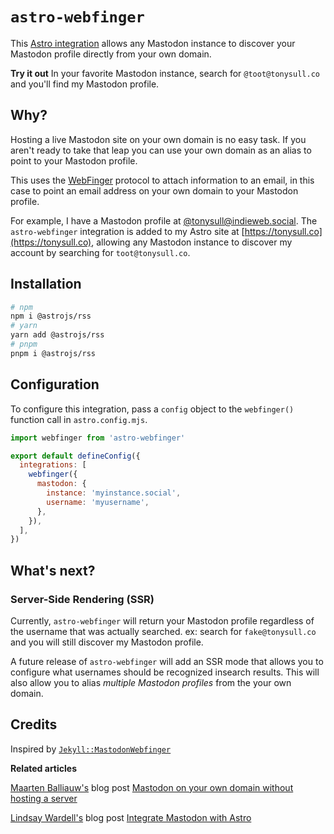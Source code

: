 # `astro-webfinger`

This [Astro integration](https://docs.astro.build/en/guides/integrations-guide/) allows any Mastodon instance to discover your Mastodon profile directly from your own domain.

**Try it out** In your favorite Mastodon instance, search for `@toot@tonysull.co` and you'll find my Mastodon profile.

## Why?

Hosting a live Mastodon site on your own domain is no easy task. If you aren't ready to take that leap you can use your own domain as an alias to point to your Mastodon profile.

This uses the [WebFinger](https://webfinger.net/) protocol to attach information to an email, in this case to point an email address on your own domain to your Mastodon profile.

For example, I have a Mastodon profile at [@tonysull@indieweb.social](https://indieweb.social/@tonysull). The `astro-webfinger` integration is added to my Astro site at [https://tonysull.co](https://tonysull.co), allowing any Mastodon instance to discover my account by searching for `toot@tonysull.co`.

## Installation

```bash
# npm
npm i @astrojs/rss
# yarn
yarn add @astrojs/rss
# pnpm
pnpm i @astrojs/rss
```

## Configuration

To configure this integration, pass a `config` object to the `webfinger()` function call in `astro.config.mjs`.

```js
import webfinger from 'astro-webfinger'

export default defineConfig({
  integrations: [
    webfinger({
      mastodon: {
        instance: 'myinstance.social',
        username: 'myusername',
      },
    }),
  ],
})
```

## What's next?

### Server-Side Rendering (SSR)

Currently, `astro-webfinger` will return your Mastodon profile regardless of the username that was actually searched. ex: search for `fake@tonysull.co` and you will still discover my Mastodon profile.

A future release of `astro-webfinger` will add an SSR mode that allows you to configure what usernames should be recognized insearch results. This will also allow you to alias _multiple Mastodon profiles_ from the your own domain.

## Credits

Inspired by [`Jekyll::MastodonWebfinger`](https://github.com/philnash/jekyll-mastodon_webfinger)

**Related articles**

[Maarten Balliauw's](https://maartenballiauw.be) blog post [Mastodon on your own domain without hosting a server](https://blog.maartenballiauw.be/post/2022/11/05/mastodon-own-donain-without-hosting-server.html)

[Lindsay Wardell's](https://lindsaykwardell.com) blog post [Integrate Mastodon with Astro](https://www.lindsaykwardell.com/blog/integrate-mastodon-with-astro)

